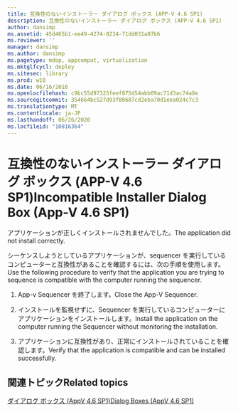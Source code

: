 ```yaml
---
title: 互換性のないインストーラー ダイアログ ボックス (APP-V 4.6 SP1)
description: 互換性のないインストーラー ダイアログ ボックス (APP-V 4.6 SP1)
author: dansimp
ms.assetid: 45d465b1-ee49-4274-8234-71dd031a07b6
ms.reviewer: ''
manager: dansimp
ms.author: dansimp
ms.pagetype: mdop, appcompat, virtualization
ms.mktglfcycl: deploy
ms.sitesec: library
ms.prod: w10
ms.date: 06/16/2016
ms.openlocfilehash: c9bc55d97325feef875d54abb09ac71d3ac74a8e
ms.sourcegitcommit: 354664bc527d93f80687cd2eba70d1eea024c7c3
ms.translationtype: MT
ms.contentlocale: ja-JP
ms.lasthandoff: 06/26/2020
ms.locfileid: "10816364"
---
```

# <span data-ttu-id="d212b-103">互換性のないインストーラー ダイアログ ボックス (APP-V 4.6 SP1)</span><span class="sxs-lookup"><span data-stu-id="d212b-103">Incompatible Installer Dialog Box (App-V 4.6 SP1)</span></span>


<span data-ttu-id="d212b-104">アプリケーションが正しくインストールされませんでした。</span><span class="sxs-lookup"><span data-stu-id="d212b-104">The application did not install correctly.</span></span>

<span data-ttu-id="d212b-105">シーケンスしようとしているアプリケーションが、sequencer を実行しているコンピューターと互換性があることを確認するには、次の手順を使用します。</span><span class="sxs-lookup"><span data-stu-id="d212b-105">Use the following procedure to verify that the application you are trying to sequence is compatible with the computer running the sequencer.</span></span>

1.  <span data-ttu-id="d212b-106">App-v Sequencer を終了します。</span><span class="sxs-lookup"><span data-stu-id="d212b-106">Close the App-V Sequencer.</span></span>

2.  <span data-ttu-id="d212b-107">インストールを監視せずに、Sequencer を実行しているコンピューターにアプリケーションをインストールします。</span><span class="sxs-lookup"><span data-stu-id="d212b-107">Install the application on the computer running the Sequencer without monitoring the installation.</span></span>

3.  <span data-ttu-id="d212b-108">アプリケーションに互換性があり、正常にインストールされていることを確認します。</span><span class="sxs-lookup"><span data-stu-id="d212b-108">Verify that the application is compatible and can be installed successfully.</span></span>

## <span data-ttu-id="d212b-109">関連トピック</span><span class="sxs-lookup"><span data-stu-id="d212b-109">Related topics</span></span>


[<span data-ttu-id="d212b-110">ダイアログ ボックス (AppV 4.6 SP1)</span><span class="sxs-lookup"><span data-stu-id="d212b-110">Dialog Boxes (AppV 4.6 SP1)</span></span>](dialog-boxes--appv-46-sp1-.md)

 

 





